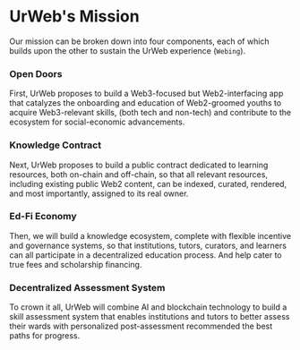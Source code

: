 # UrWeb's Mission

Our mission can be broken down into four components, each of which builds upon the other to sustain the UrWeb experience (`Webing`).

### Open Doors

First, UrWeb proposes to build a Web3-focused but Web2-interfacing app that catalyzes the onboarding and education of Web2-groomed youths to acquire Web3-relevant skills, (both tech and non-tech) and contribute to the ecosystem for social-economic advancements.

### Knowledge Contract

Next, UrWeb proposes to build a public contract dedicated to learning resources, both on-chain and off-chain, so that all relevant resources, including existing public Web2 content, can be indexed, curated, rendered, and most importantly, assigned to its real owner.

### Ed-Fi Economy

Then, we will build a knowledge ecosystem, complete with flexible incentive and governance systems, so that institutions, tutors, curators, and learners can all participate in a decentralized education process. And help cater to true fees and scholarship financing.

### Decentralized Assessment System

To crown it all, UrWeb will combine AI and blockchain technology to build a skill assessment system that enables institutions and tutors to better assess their wards with personalized post-assessment recommended the best paths for progress.

